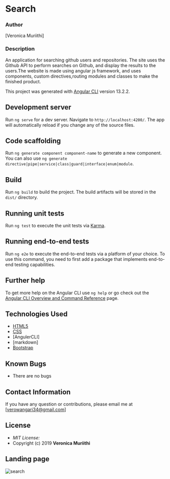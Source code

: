 # Search
### Author

[Veronica Muriithi]

### Description

An application for searching github users and repositories. The site uses the Github API to perform searches on Github, and display the results to the users.The website is made using angular js framework, and uses components, custom directives,routing modules and classes to make the finished product.

This project was generated with [Angular CLI](https://github.com/angular/angular-cli) version 13.2.2.

## Development server

Run `ng serve` for a dev server. Navigate to `http://localhost:4200/`. The app will automatically reload if you change any of the source files.

## Code scaffolding

Run `ng generate component component-name` to generate a new component. You can also use `ng generate directive|pipe|service|class|guard|interface|enum|module`.

## Build

Run `ng build` to build the project. The build artifacts will be stored in the `dist/` directory.

## Running unit tests

Run `ng test` to execute the unit tests via [Karma](https://karma-runner.github.io).

## Running end-to-end tests

Run `ng e2e` to execute the end-to-end tests via a platform of your choice. To use this command, you need to first add a package that implements end-to-end testing capabilities.

## Further help

To get more help on the Angular CLI use `ng help` or go check out the [Angular CLI Overview and Command Reference](https://angular.io/cli) page.
## Technologies Used

* [HTML5](https://github.com/topics/html5)
* [CSS](https://github.com/topics/css3)
* [AngulerCLI]
* [markdown]
* [Bootstrap](https://github.com/topics/bootstrap)

## Known Bugs
* There are no bugs

## Contact Information 

If you have any question or contributions, please email me at [verowangari34@gmail.com]

## License
* *MIT License:*
* Copyright (c) 2019 **Veronica Muriithi**
## Landing page
![search](https://user-images.githubusercontent.com/53782607/154021674-c37491d7-5b86-4cd3-9840-1e3a8662d55b.png)